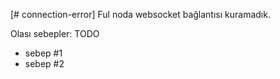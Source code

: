 [# connection-error]
Ful noda websocket bağlantısı kuramadık.

Olası sebepler: TODO
- sebep #1
- sebep #2
